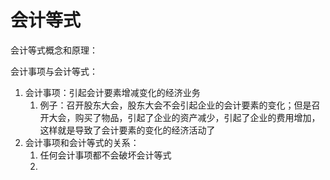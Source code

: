 # 会计等式

会计等式概念和原理：

会计事项与会计等式：
1. 会计事项：引起会计要素增减变化的经济业务
    1. 例子：召开股东大会，股东大会不会引起企业的会计要素的变化；但是召开大会，购买了物品，引起了企业的资产减少，引起了企业的费用增加，这样就是导致了会计要素的变化的经济活动了
2. 会计事项和会计等式的关系：
    1. 任何会计事项都不会破坏会计等式
    2. 